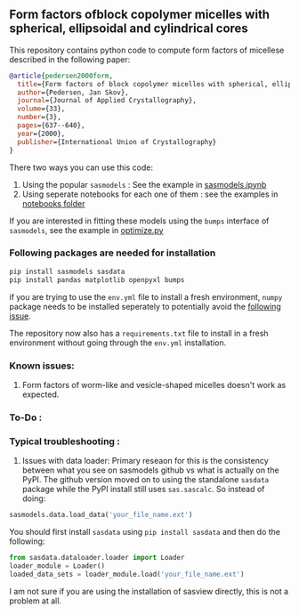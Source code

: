 ## Form factors ofblock copolymer micelles with spherical, ellipsoidal and cylindrical cores

This repository contains python code to compute form factors of micellese described in the following paper:

```bib
@article{pedersen2000form,
  title={Form factors of block copolymer micelles with spherical, ellipsoidal and cylindrical cores},
  author={Pedersen, Jan Skov},
  journal={Journal of Applied Crystallography},
  volume={33},
  number={3},
  pages={637--640},
  year={2000},
  publisher={International Union of Crystallography}
}
```

There two ways you can use this code:
1. Using the popular `sasmodels` : See the example in [sasmodels.ipynb](/sasmodels.ipynb)
2. Using seperate notebooks for each one of them : see the examples in [notebooks folder](/notebooks)

If you are interested in fitting these models using the `bumps` interface of `sasmodels`, see the example in [optimize.py](/optimize.py)

### Following packages are needed for installation
```bash
pip install sasmodels sasdata
pip install pandas matplotlib openpyxl bumps
```

if you are trying to use the `env.yml` file to install a fresh environment, `numpy` package needs to be installed seperately to potentially avoid the [following issue](https://stackoverflow.com/q/77364550).

The repository now also has a `requirements.txt` file to install in a fresh environment without going through the `env.yml` installation.
### Known issues:
1. Form factors of worm-like and vesicle-shaped micelles doesn't work as expected.

### To-Do : 



### Typical troubleshooting : 

1. Issues with data loader:
Primary reseaon for this is the consistency between what you see on sasmodels github vs what is actually on the PyPI. The github version moved on to using the standalone `sasdata` package while the PyPI install still uses `sas.sascalc`. So instead of doing:
```python
sasmodels.data.load_data('your_file_name.ext')
```
You should first install `sasdata` using `pip install sasdata` and then do the following:
```python
from sasdata.dataloader.loader import Loader
loader_module = Loader()
loaded_data_sets = loader_module.load('your_file_name.ext')
```
I am not sure if you are using the installation of sasview directly, this is not a problem at all.